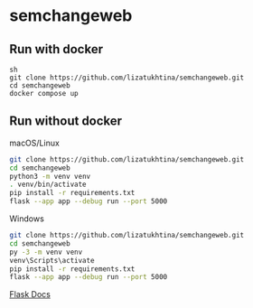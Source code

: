 # semchangeweb

## Run with docker
```
sh
git clone https://github.com/lizatukhtina/semchangeweb.git
cd semchangeweb
docker compose up
```

## Run without docker 
macOS/Linux
```sh
git clone https://github.com/lizatukhtina/semchangeweb.git
cd semchangeweb
python3 -m venv venv
. venv/bin/activate
pip install -r requirements.txt
flask --app app --debug run --port 5000
```
Windows 
```sh
git clone https://github.com/lizatukhtina/semchangeweb.git
cd semchangeweb
py -3 -m venv venv
venv\Scripts\activate
pip install -r requirements.txt
flask --app app --debug run --port 5000
```
[Flask Docs](https://flask.palletsprojects.com/en/2.2.x/quickstart/#)
